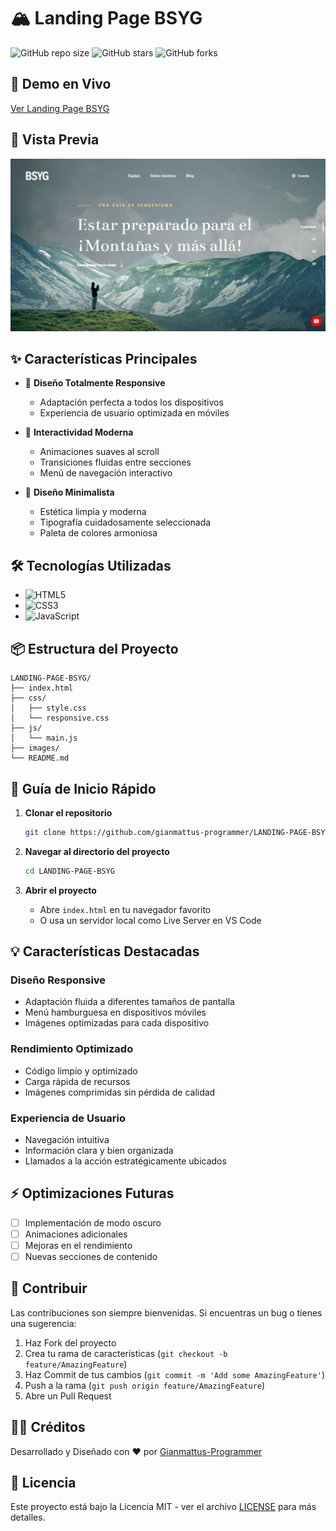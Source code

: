 # 🏔 Landing Page BSYG

![GitHub repo size](https://img.shields.io/github/repo-size/gianmattus-programmer/LANDING-PAGE-BSYG)
![GitHub stars](https://img.shields.io/github/stars/gianmattus-programmer/LANDING-PAGE-BSYG)
![GitHub forks](https://img.shields.io/github/forks/gianmattus-programmer/LANDING-PAGE-BSYG)

## 🚀 Demo en Vivo

[Ver Landing Page BSYG](https://github.com/gianmattus-programmer/LANDING-PAGE-BSYG)

## 📸 Vista Previa

<div align="center">
  <img src="./images/bsyg.png" alt="BSYG Landing Page Preview">
</div>

## ✨ Características Principales

- 📱 **Diseño Totalmente Responsive**
  - Adaptación perfecta a todos los dispositivos
  - Experiencia de usuario optimizada en móviles
  
- 🎯 **Interactividad Moderna**
  - Animaciones suaves al scroll
  - Transiciones fluidas entre secciones
  - Menú de navegación interactivo
  
- 🎨 **Diseño Minimalista**
  - Estética limpia y moderna
  - Tipografía cuidadosamente seleccionada
  - Paleta de colores armoniosa

## 🛠 Tecnologías Utilizadas

- ![HTML5](https://img.shields.io/badge/HTML5-E34F26?style=for-the-badge&logo=html5&logoColor=white)
- ![CSS3](https://img.shields.io/badge/CSS3-1572B6?style=for-the-badge&logo=css3&logoColor=white)
- ![JavaScript](https://img.shields.io/badge/JavaScript-F7DF1E?style=for-the-badge&logo=javascript&logoColor=black)

## 📦 Estructura del Proyecto

```
LANDING-PAGE-BSYG/
├── index.html
├── css/
│   ├── style.css
│   └── responsive.css
├── js/
│   └── main.js
├── images/
└── README.md
```

## 🚀 Guía de Inicio Rápido

1. **Clonar el repositorio**
   ```bash
   git clone https://github.com/gianmattus-programmer/LANDING-PAGE-BSYG.git
   ```

2. **Navegar al directorio del proyecto**
   ```bash
   cd LANDING-PAGE-BSYG
   ```

3. **Abrir el proyecto**
   - Abre `index.html` en tu navegador favorito
   - O usa un servidor local como Live Server en VS Code

## 💡 Características Destacadas

### Diseño Responsive
- Adaptación fluida a diferentes tamaños de pantalla
- Menú hamburguesa en dispositivos móviles
- Imágenes optimizadas para cada dispositivo

### Rendimiento Optimizado
- Código limpio y optimizado
- Carga rápida de recursos
- Imágenes comprimidas sin pérdida de calidad

### Experiencia de Usuario
- Navegación intuitiva
- Información clara y bien organizada
- Llamados a la acción estratégicamente ubicados

## ⚡️ Optimizaciones Futuras

- [ ] Implementación de modo oscuro
- [ ] Animaciones adicionales
- [ ] Mejoras en el rendimiento
- [ ] Nuevas secciones de contenido

## 🤝 Contribuir

Las contribuciones son siempre bienvenidas. Si encuentras un bug o tienes una sugerencia:

1. Haz Fork del proyecto
2. Crea tu rama de características (`git checkout -b feature/AmazingFeature`)
3. Haz Commit de tus cambios (`git commit -m 'Add some AmazingFeature'`)
4. Push a la rama (`git push origin feature/AmazingFeature`)
5. Abre un Pull Request

## 👨‍💻 Créditos

Desarrollado y Diseñado con ❤️ por [Gianmattus-Programmer](https://github.com/gianmattus-programmer)

## 📄 Licencia

Este proyecto está bajo la Licencia MIT - ver el archivo [LICENSE](LICENSE) para más detalles.
